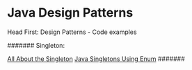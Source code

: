 # Java Design Patterns
Head First: Design Patterns - Code examples

#######
Singleton:

[All About the Singleton](https://dzone.com/articles/all-about-the-singleton) 
[Java Singletons Using Enum](https://dzone.com/articles/java-singletons-using-enum)
#######
